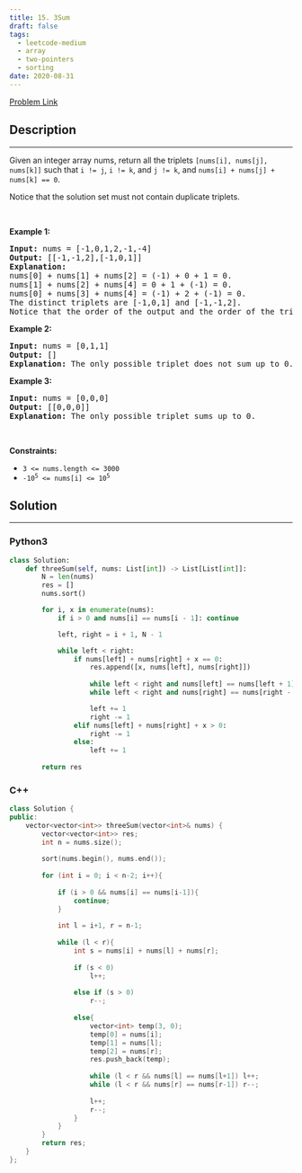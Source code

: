 ```yaml
---
title: 15. 3Sum
draft: false
tags: 
  - leetcode-medium
  - array
  - two-pointers
  - sorting
date: 2020-08-31
---
```


[Problem Link](https://leetcode.com/problems/3sum/)

## Description

---
<p>Given an integer array nums, return all the triplets <code>[nums[i], nums[j], nums[k]]</code> such that <code>i != j</code>, <code>i != k</code>, and <code>j != k</code>, and <code>nums[i] + nums[j] + nums[k] == 0</code>.</p>

<p>Notice that the solution set must not contain duplicate triplets.</p>

<p>&nbsp;</p>
<p><strong class="example">Example 1:</strong></p>

<pre>
<strong>Input:</strong> nums = [-1,0,1,2,-1,-4]
<strong>Output:</strong> [[-1,-1,2],[-1,0,1]]
<strong>Explanation:</strong> 
nums[0] + nums[1] + nums[2] = (-1) + 0 + 1 = 0.
nums[1] + nums[2] + nums[4] = 0 + 1 + (-1) = 0.
nums[0] + nums[3] + nums[4] = (-1) + 2 + (-1) = 0.
The distinct triplets are [-1,0,1] and [-1,-1,2].
Notice that the order of the output and the order of the triplets does not matter.
</pre>

<p><strong class="example">Example 2:</strong></p>

<pre>
<strong>Input:</strong> nums = [0,1,1]
<strong>Output:</strong> []
<strong>Explanation:</strong> The only possible triplet does not sum up to 0.
</pre>

<p><strong class="example">Example 3:</strong></p>

<pre>
<strong>Input:</strong> nums = [0,0,0]
<strong>Output:</strong> [[0,0,0]]
<strong>Explanation:</strong> The only possible triplet sums up to 0.
</pre>

<p>&nbsp;</p>
<p><strong>Constraints:</strong></p>

<ul>
	<li><code>3 &lt;= nums.length &lt;= 3000</code></li>
	<li><code>-10<sup>5</sup> &lt;= nums[i] &lt;= 10<sup>5</sup></code></li>
</ul>


## Solution

---
### Python3
``` py title='3sum'
class Solution:
    def threeSum(self, nums: List[int]) -> List[List[int]]:
        N = len(nums)
        res = []
        nums.sort()

        for i, x in enumerate(nums):
            if i > 0 and nums[i] == nums[i - 1]: continue

            left, right = i + 1, N - 1

            while left < right:
                if nums[left] + nums[right] + x == 0:
                    res.append([x, nums[left], nums[right]])
                    
                    while left < right and nums[left] == nums[left + 1]: left += 1
                    while left < right and nums[right] == nums[right - 1]: right -= 1

                    left += 1
                    right -= 1
                elif nums[left] + nums[right] + x > 0:
                    right -= 1
                else:
                    left += 1
        
        return res
```
### C++
``` cpp title='3sum'
class Solution {
public:
    vector<vector<int>> threeSum(vector<int>& nums) {
        vector<vector<int>> res;
        int n = nums.size();
        
        sort(nums.begin(), nums.end());
        
        for (int i = 0; i < n-2; i++){
            
            if (i > 0 && nums[i] == nums[i-1]){
                continue;
            }
            
            int l = i+1, r = n-1;
            
            while (l < r){
                int s = nums[i] + nums[l] + nums[r];
                
                if (s < 0)
                    l++;
                
                else if (s > 0)
                    r--;
                
                else{
                    vector<int> temp(3, 0);
                    temp[0] = nums[i];
                    temp[1] = nums[l];
                    temp[2] = nums[r];
                    res.push_back(temp);
                    
                    while (l < r && nums[l] == nums[l+1]) l++;
                    while (l < r && nums[r] == nums[r-1]) r--;
                    
                    l++;
                    r--;
                }
            }         
        }
        return res;
    }
};
```

